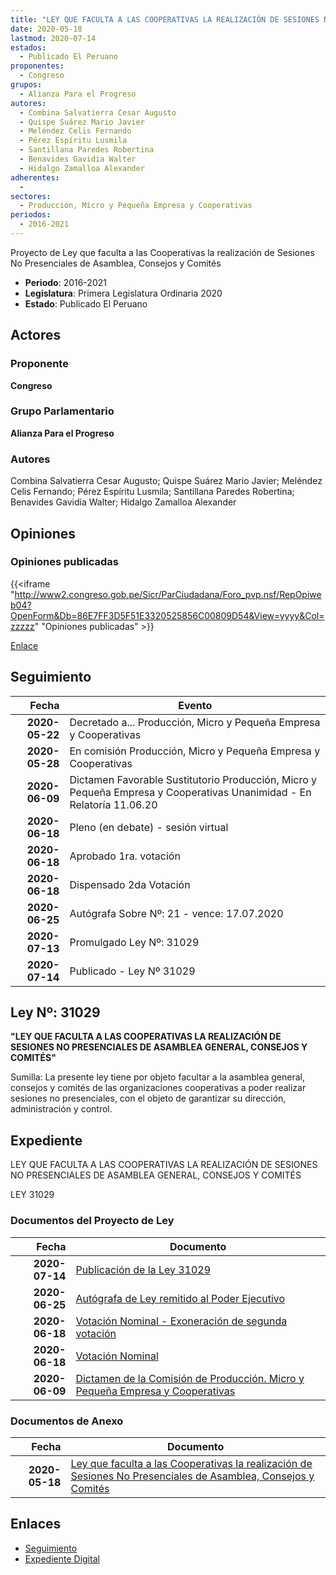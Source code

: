 ```yaml
---
title: "LEY QUE FACULTA A LAS COOPERATIVAS LA REALIZACIÓN DE SESIONES NO PRESENCIALES DE ASAMBLEA, CONSEJOS Y COMITÉS"
date: 2020-05-18
lastmod: 2020-07-14
estados: 
  - Publicado El Peruano
proponentes: 
  - Congreso
grupos: 
  - Alianza Para el Progreso
autores: 
  - Combina Salvatierra Cesar Augusto
  - Quispe Suárez Mario Javier
  - Meléndez Celis Fernando
  - Pérez Espíritu Lusmila
  - Santillana Paredes Robertina
  - Benavides Gavidia Walter
  - Hidalgo Zamalloa Alexander
adherentes: 
  - 
sectores: 
  - Producción, Micro y Pequeña Empresa y Cooperativas
periodos: 
  - 2016-2021
---
```


Proyecto de Ley que faculta a las Cooperativas la realización de Sesiones No Presenciales de Asamblea, Consejos y Comités

- **Periodo**: 2016-2021
- **Legislatura**: Primera Legislatura Ordinaria 2020
- **Estado**: Publicado El Peruano

## Actores

### Proponente

**Congreso**

### Grupo Parlamentario

**Alianza Para el Progreso**

### Autores

Combina Salvatierra Cesar Augusto; Quispe Suárez Mario Javier; Meléndez Celis Fernando; Pérez Espíritu Lusmila; Santillana Paredes Robertina; Benavides Gavidia Walter; Hidalgo Zamalloa Alexander


## Opiniones

### Opiniones publicadas

{{<iframe "http://www2.congreso.gob.pe/Sicr/ParCiudadana/Foro_pvp.nsf/RepOpiweb04?OpenForm&Db=86E7FF3D5F51E3320525856C00809D54&View=yyyy&Col=zzzzz" "Opiniones publicadas" >}}

[Enlace](http://www2.congreso.gob.pe/Sicr/ParCiudadana/Foro_pvp.nsf/RepOpiweb04?OpenForm&Db=86E7FF3D5F51E3320525856C00809D54&View=yyyy&Col=zzzzz)

## Seguimiento

| Fecha | Evento |
|------:|--------|
| **2020-05-22** | Decretado a... Producción, Micro y Pequeña Empresa y Cooperativas|
| **2020-05-28** | En comisión Producción, Micro y Pequeña Empresa y Cooperativas|
| **2020-06-09** | Dictamen Favorable Sustitutorio Producción, Micro y Pequeña Empresa y Cooperativas Unanimidad - En Relatoría 11.06.20|
| **2020-06-18** | Pleno (en debate) - sesión virtual|
| **2020-06-18** | Aprobado 1ra. votación|
| **2020-06-18** | Dispensado 2da Votación|
| **2020-06-25** | Autógrafa Sobre Nº: 21 - vence: 17.07.2020|
| **2020-07-13** | Promulgado Ley Nº: 31029|
| **2020-07-14** | Publicado - Ley Nº 31029|

## Ley Nº: 31029

**"LEY QUE FACULTA A LAS COOPERATIVAS LA REALIZACIÓN DE SESIONES NO PRESENCIALES DE ASAMBLEA GENERAL, CONSEJOS Y COMITÉS"**

Sumilla: La presente ley tiene por objeto facultar a la asamblea general, consejos y comités de las organizaciones cooperativas a poder realizar sesiones no presenciales, con el objeto de garantizar su dirección, administración y control.


## Expediente

LEY QUE FACULTA A LAS COOPERATIVAS LA REALIZACIÓN DE SESIONES NO PRESENCIALES DE ASAMBLEA GENERAL, CONSEJOS Y COMITÉS

LEY 31029


### Documentos del Proyecto de Ley

| Fecha | Documento |
|------:|--------|
| **2020-07-14** | [Publicación de la Ley 31029](http://www.leyes.congreso.gob.pe/Documentos/2016_2021/ADLP/Normas_Legales/31029-LEY.pdf) |
| **2020-06-25** | [Autógrafa de Ley remitido al Poder Ejecutivo](http://www.leyes.congreso.gob.pe/Documentos/2016_2021/ADLP/Texto_Aprobado/AU0526520200625.pdf) |
| **2020-06-18** | [Votación Nominal - Exoneración de segunda votación](http://www.leyes.congreso.gob.pe/Documentos/2016_2021/Asistencia_y_Votacion/Proyectos_de_Ley/Votacion_Nominal/VNESV05265-20200618.pdf) |
| **2020-06-18** | [Votación Nominal](http://www.leyes.congreso.gob.pe/Documentos/2016_2021/Asistencia_y_Votacion/Proyectos_de_Ley/Votacion_Nominal/VN05265-20200618.pdf) |
| **2020-06-09** | [Dictamen de la Comisión de Producción. Micro y Pequeña Empresa y Cooperativas](http://www.leyes.congreso.gob.pe/Documentos/2016_2021/Dictamenes/Proyectos_de_Ley/05265DC17MAY-20200609.pdf) |

### Documentos de Anexo

| Fecha | Documento |
|------:|--------|
| **2020-05-18** | [Ley que faculta a las Cooperativas la realización de Sesiones No Presenciales de Asamblea, Consejos y Comités](http://www.leyes.congreso.gob.pe/Documentos/2016_2021/Proyectos_de_Ley_y_de_Resoluciones_Legislativas/PL05265.pdf) |

## Enlaces 

- [Seguimiento](http://www2.congreso.gob.pehttp://www2.congreso.gob.pe/Sicr/TraDocEstProc/CLProLey2016.nsf/f7fff46988ca05b1052578e100829cc7/8018b606e09bb4000525856d000af8a0?OpenDocument)
- [Expediente Digital](http://www2.congreso.gob.pehttp://www2.congreso.gob.pe/Sicr/TraDocEstProc/CLProLey2016.nsf/f7fff46988ca05b1052578e100829cc7/8018b606e09bb4000525856d000af8a0?OpenDocument&Click=05257FB7005EB655.eb71d0cf91d8294e05256cdf006b5706/$Body/0.1C6C)
